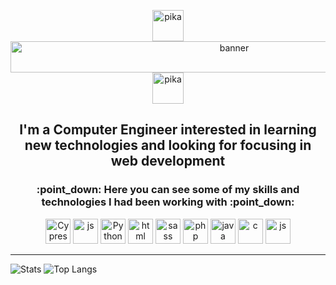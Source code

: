 <p align="center" dir="auto">
<img src="https://user-images.githubusercontent.com/60992207/195113179-a036ce19-f197-4b43-b177-c8f5f2c0f2bc.gif" alt="pika" width="50" height="50">
<img src="https://user-images.githubusercontent.com/60992207/195113225-f01da57a-14a4-420a-ab62-fa0401e19000.gif" alt="banner"  width="700" height="50">
<img src="https://user-images.githubusercontent.com/60992207/195113179-a036ce19-f197-4b43-b177-c8f5f2c0f2bc.gif" alt="pika" width="50" height="50">
</p>

<h2 align="center"> I'm a Computer Engineer interested in learning new technologies and looking for focusing in web development </h2>

<h3 align="center">:point_down: Here you can see some of my skills and technologies I had been working with :point_down:</h3>

<p align="center" dir="auto">
  <a href="https://www.cypress.io/" rel="nofollow"><img src="https://user-images.githubusercontent.com/60992207/224495021-50d316f7-bc1a-45f0-b766-87691c4f5e43.png" alt="Cypress" width="40" height="40" style="max-width: 100%;"></a>
  <a href="https://developer.mozilla.org/es/docs/Web/JavaScript" rel="nofollow"><img src="https://user-images.githubusercontent.com/60992207/195097893-ff72cb23-1b52-40ed-b360-67f561e471a4.png" alt="js" width="40" height="40" style="max-width: 100%;"></a>
  <a href="https://www.python.org/" rel="nofollow"><img src="https://user-images.githubusercontent.com/60992207/195092353-5ae335bf-e9fe-42ed-9564-164589ef97be.png" alt="Python" width="40" height="40" style="max-width: 100%;"></a>
  <a href="https://developer.mozilla.org/es/docs/Web/HTML" rel="nofollow"><img src="https://user-images.githubusercontent.com/60992207/195097120-bd839d31-feba-4cc8-943b-783f3686ecad.png" alt="html" width="40" height="40" style="max-width: 100%;"></a>
  <a href="https://sass-lang.com/" rel="nofollow"><img src="https://user-images.githubusercontent.com/60992207/195097572-d22ec40e-47e4-4162-bad9-ac941cc4fe16.png" alt="sass" width="40" height="40" style="max-width: 100%;"></a>
  <a href="https://www.php.net/" rel="nofollow"><img src="https://user-images.githubusercontent.com/60992207/195097345-e558316f-1d06-448a-941c-a97e64dc1dd1.png" alt="php" width="40" height="40" style="max-width: 100%;"></a>
  <a href="https://www.java.com/es/" rel="nofollow"><img src="https://user-images.githubusercontent.com/60992207/195097780-194b8a9d-6acc-4599-b530-ff4b769715cf.png" alt="java" width="40" height="40" style="max-width: 100%;"></a>
  <a href="https://isocpp.org/" rel="nofollow"><img src="https://user-images.githubusercontent.com/60992207/195098280-00e60f6e-9e77-4afb-b75c-e6708ae298b8.png" alt="c" width="40" height="40" style="max-width: 100%;"></a>
  <a href="https://www.mysql.com/" rel="nofollow"><img src="https://user-images.githubusercontent.com/60992207/195098357-6a293431-7f81-46dd-ab93-dcc88177f0b5.png" alt="js" width="40" height="40" style="max-width: 100%;"></a>
</p>

<hr></hr>

![Stats](https://github-readme-stats.vercel.app/api?username=davidroma27&theme=aura&show_icons=true&count_private=true)
![Top Langs](https://github-readme-stats.vercel.app/api/top-langs/?username=davidroma27&layout=compact&theme=aura&count_private=true)


<!--
**davidroma27/davidroma27** is a ✨ _special_ ✨ repository because its `README.md` (this file) appears on your GitHub profile.

Here are some ideas to get you started:

- 🔭 I’m currently working on ...
- 🌱 I’m currently learning ...
- 👯 I’m looking to collaborate on ...
- 🤔 I’m looking for help with ...
- 💬 Ask me about ...
- 📫 How to reach me: ...
- 😄 Pronouns: ...
- ⚡ Fun fact: ...
-->

